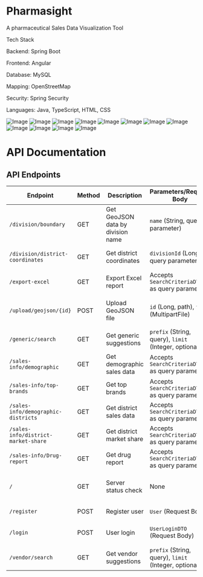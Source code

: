 # Pharmasight

A pharmaceutical Sales Data Visualization Tool

Tech Stack 

Backend: Spring Boot

Frontend: Angular

Database: MySQL

Mapping: OpenStreetMap

Security: Spring Security

Languages: Java, TypeScript, HTML, CSS

![Image](https://github.com/user-attachments/assets/432689c8-f1c5-4cf0-96c4-72c6035ba060)
![Image](https://github.com/user-attachments/assets/8709f116-0275-4b3a-90c4-9786f438fae8)
![Image](https://github.com/user-attachments/assets/c9aa89ae-bd3a-41d2-9843-3c1d37f3b010)
![Image](https://github.com/user-attachments/assets/8158a271-63ac-4f63-a5f8-199120b2ca88)
![Image](https://github.com/user-attachments/assets/5942d306-31d2-4914-8aeb-511d5052f9e1)
![Image](https://github.com/user-attachments/assets/70952654-f2d7-4714-96d7-7f2d169fe137)
![Image](https://github.com/user-attachments/assets/0bd4440b-f138-4a1f-88dc-57600c984d51)
![Image](https://github.com/user-attachments/assets/3996285b-ac55-4153-b186-a295d6c16791)
![Image](https://github.com/user-attachments/assets/f088d601-f048-4e05-b6ae-b5ec8efc58d5)
![Image](https://github.com/user-attachments/assets/162cf82b-956d-41a2-bc83-a379440b16b9)
![Image](https://github.com/user-attachments/assets/c8a19308-66c3-4086-9950-80a6b749566c)
![Image](https://github.com/user-attachments/assets/8ceb6ede-fdcf-49e2-baad-b9513b7ea5c3)

# API Documentation

## API Endpoints

| Endpoint                                   | Method | Description                                   | Parameters/Request Body                                   | Response                                                                                          |
|-------------------------------------------|--------|-----------------------------------------------|----------------------------------------------------------|---------------------------------------------------------------------------------------------------|
| `/division/boundary`                      | GET    | Get GeoJSON data by division name            | `name` (String, query parameter)                         | `200 OK`: Returns `DivisionDto` containing division details.                                      |
| `/division/district-coordinates`          | GET    | Get district coordinates                     | `divisionId` (Long, query parameter)                     | `200 OK`: Returns a list of `DistrictDTO` containing district coordinates.                        |
| `/export-excel`                           | GET    | Export Excel report                          | Accepts `SearchCriteriaDTO` as query parameters           | `200 OK`: Returns an Excel file (`application/octet-stream`).                                     |
| `/upload/geojson/{id}`                    | POST   | Upload GeoJSON file                          | `id` (Long, path), `file` (MultipartFile)                | `200 OK`: Success message or `500 Internal Server Error`: Error message.                         |
| `/generic/search`                         | GET    | Get generic suggestions                      | `prefix` (String, query), `limit` (Integer, optional)    | `200 OK`: Returns a list of `Generic` suggestions.                                               |
| `/sales-info/demographic`                 | GET    | Get demographic sales data                   | Accepts `SearchCriteriaDTO` as query parameters           | `200 OK`: Returns `DemographicDTO`.                                                              |
| `/sales-info/top-brands`                  | GET    | Get top brands                               | Accepts `SearchCriteriaDTO` as query parameters           | `200 OK`: Returns a list of `TopDrugDTO`.                                                        |
| `/sales-info/demographic-districts`       | GET    | Get district sales data                      | Accepts `SearchCriteriaDTO` as query parameters           | `200 OK`: Returns a list of `DistrictSalesDTO`.                                                  |
| `/sales-info/district-market-share`       | GET    | Get district market share                    | Accepts `SearchCriteriaDTO` as query parameters           | `200 OK`: Returns a list of `DistrictMarketShareDTO`.                                            |
| `/sales-info/Drug-report`                 | GET    | Get drug report                              | Accepts `SearchCriteriaDTO` as query parameters           | `200 OK`: Returns `DrugReportDTO`.                                                               |
| `/`                                       | GET    | Server status check                          | None                                                     | `200 OK`: "Server is On" or `500 Internal Server Error`: "Internal Server Error".               |
| `/register`                               | POST   | Register user                                | `User` (Request Body)                                    | `200 OK`: Returns the registered `User`.                                                         |
| `/login`                                  | POST   | User login                                   | `UserLoginDTO` (Request Body)                            | `200 OK`: Returns a token or `401 Unauthorized`: Authentication failed.                          |
| `/vendor/search`                          | GET    | Get vendor suggestions                       | `prefix` (String, query), `limit` (Integer, optional)    | `200 OK`: Returns a list of `VendorDTO` suggestions.                                             |
